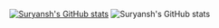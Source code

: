 [![Suryansh's GitHub stats](https://github-readme-stats.vercel.app/api?username=suryanshsoni120)](https://github.com/suryanshsoni120/github-readme-stats)
![Suryansh's GitHub stats](https://github-readme-stats.vercel.app/api?username=suryanshsoni120&theme=github_dark&show_icons=true)
